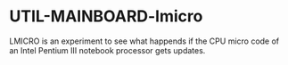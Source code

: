 UTIL-MAINBOARD-lmicro
=====================

LMICRO is an experiment to see what happends if the CPU micro code of an Intel Pentium III notebook processor gets updates.
